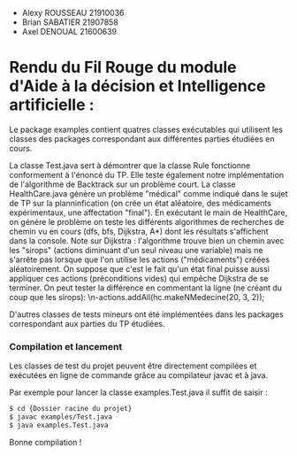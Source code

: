 - Alexy ROUSSEAU 21910036
- Brian SABATIER 21907858
- Axel DENOUAL 21600639

# Rendu du Fil Rouge du module d'Aide à la décision et Intelligence artificielle :

Le package examples contient quatres classes exécutables qui utilisent les classes des packages correspondant aux différentes parties étudiées en cours.

La classe Test.java sert à démontrer que la classe Rule fonctionne conformement à l'énoncé du TP. Elle teste également notre implémentation de l'algorithme de Backtrack sur un problème court.
La classe HealthCare.java génère un problème "médical" comme indiqué dans le sujet de TP sur la planninfication (on crée un état aléatoire, des médicaments expérimentaux, une affectation "final"). En exécutant le main de HealthCare, on génére le problème on teste les différents algorithmes de recherches de chemin vu en cours (dfs, bfs, Dijkstra, A*) dont les résultats s'affichent dans la console. Note sur Dijkstra : l'algorithme trouve bien un chemin avec les "sirops" (actions diminuant d'un seul niveau une variable) mais ne s'arrête pas lorsque que l'on utilise les actions ("médicaments") créées aléatoirement. On suppose que c'est le fait qu'un état final puisse aussi appliquer ces actions (préconditions vides) qui empêche Dijkstra de se terminer. On peut tester la différence en commentant la ligne (ne créant du coup que les sirops):
\n-actions.addAll(hc.makeNMedecine(20, 3, 2));

D'autres classes de tests mineurs ont été implémentées dans les packages correspondant aux parties du TP étudiées.

### Compilation et lancement

Les classes de test du projet peuvent être directement compilées et exécutées en ligne de commande grâce au compilateur javac et à java. 

Par exemple pour lancer la classe examples.Test.java il suffit de saisir :

```sh
$ cd {Dossier racine du projet}
$ javac examples/Test.java
$ java examples.Test.java
```
Bonne compilation !
